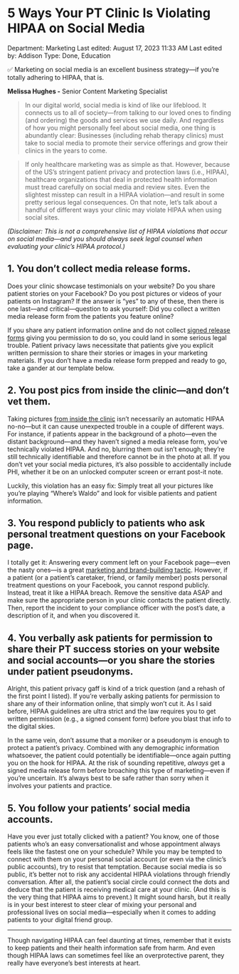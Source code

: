 # 5 Ways Your PT Clinic Is Violating HIPAA on Social Media

Department: Marketing
Last edited: August 17, 2023 11:33 AM
Last edited by: Addison
Type: Done, Education

<aside>
✅ Marketing on social media is an excellent business strategy—if you’re totally adhering to HIPAA, that is.

</aside>

**Melissa Hughes -** Senior Content Marketing Specialist

> In our digital world, social media is kind of like our lifeblood. It connects us to all of society—from talking to our loved ones to finding (and ordering) the goods and services we use daily. And regardless of how you might personally feel about social media, one thing is abundantly clear: Businesses (including rehab therapy clinics) must take to social media to promote their service offerings and grow their clinics in the years to come.
> 

> If only healthcare marketing was as simple as that. However, because of the US’s stringent patient privacy and protection laws (i.e., HIPAA), healthcare organizations that deal in protected health information must tread carefully on social media and review sites. Even the slightest misstep can result in a HIPAA violation—and result in some pretty serious legal consequences. On that note, let’s talk about a handful of different ways your clinic may violate HIPAA when using social sites.
> 

*(Disclaimer: This is not a comprehensive list of HIPAA violations that occur on social media—and you should always seek legal counsel when evaluating your clinic’s HIPAA protocol.)*

## 1. You don’t collect media release forms.

Does your clinic showcase testimonials on your website? Do you share patient stories on your Facebook? Do you post pictures or videos of your patients on Instagram? If the answer is “yes” to any of these, then there is one last—and critical—question to ask yourself: Did you collect a written media release form from the patients you feature online?

If you share any patient information online and do not collect [signed release forms](https://www.webpt.com/blog/how-to-solicit-patient-reviews-and-testimonials/) giving you permission to do so, you could land in some serious legal trouble. Patient privacy laws necessitate that patients give you explicit written permission to share their stories or images in your marketing materials. If you don’t have a media release form prepped and ready to go, take a gander at our template below.

## 2. You post pics from inside the clinic—and don’t vet them.

Taking pictures [from inside the clinic](https://www.youtube.com/watch?v=rkcGm-pWwsQ) isn’t necessarily an automatic HIPAA no-no—but it can cause unexpected trouble in a couple of different ways. For instance, if patients appear in the background of a photo—even the distant background—and they haven’t signed a media release form, you’ve technically violated HIPAA. And no, blurring them out isn’t enough; they’re still technically identifiable and therefore cannot be in the photo at all. If you don’t vet your social media pictures, it’s also possible to accidentally include PHI, whether it be on an unlocked computer screen or errant post-it note.

Luckily, this violation has an easy fix: Simply treat all your pictures like you’re playing “Where’s Waldo” and look for visible patients and patient information.

## 3. You respond publicly to patients who ask personal treatment questions on your Facebook page.

I totally get it: Answering every comment left on your Facebook page—even the nasty ones—is a great [marketing and brand-building tactic](https://www.webpt.com/blog/the-good-the-bad-and-the-ugly-how-to-respond-to-every-kind-of-patient-review/). However, if a patient (or a patient’s caretaker, friend, or family member) posts personal treatment questions on your Facebook, you cannot respond publicly. Instead, treat it like a HIPAA breach. Remove the sensitive data ASAP and make sure the appropriate person in your clinic contacts the patient directly. Then, report the incident to your compliance officer with the post’s date, a description of it, and when you discovered it.

## 4. You verbally ask patients for permission to share their PT success stories on your website and social accounts—or you share the stories under patient pseudonyms.

Alright, this patient privacy gaff is kind of a trick question (and a rehash of the first point I listed). If you’re verbally asking patients for permission to share any of their information online, that simply won’t cut it. As I said before, HIPAA guidelines are ultra strict and the law requires you to get written permission (e.g., a signed consent form) before you blast that info to the digital skies.

In the same vein, don’t assume that a moniker or a pseudonym is enough to protect a patient’s privacy. Combined with any demographic information whatsoever, the patient could potentially be identifiable—once again putting you on the hook for HIPAA. At the risk of sounding repetitive, *always* get a signed media release form before broaching this type of marketing—even if you’re uncertain. It’s always best to be safe rather than sorry when it involves your patients and practice.

## 5. You follow your patients’ social media accounts.

Have you ever just totally clicked with a patient? You know, one of those patients who’s an easy conversationalist and whose appointment always feels like the fastest one on your schedule? While you may be tempted to connect with them on your personal social account (or even via the clinic’s public accounts), try to resist that temptation. Because social media is so public, it’s better not to risk any accidental HIPAA violations through friendly conversation. After all, the patient’s social circle could connect the dots and deduce that the patient is receiving medical care at your clinic. (And this is the very thing that HIPAA aims to prevent.) It might sound harsh, but it really is in your best interest to steer clear of mixing your personal and professional lives on social media—especially when it comes to adding patients to your digital friend group.

---

Though navigating HIPAA can feel daunting at times, remember that it exists to keep patients and their health information safe from harm. And even though HIPAA laws can sometimes feel like an overprotective parent, they really have everyone’s best interests at heart.